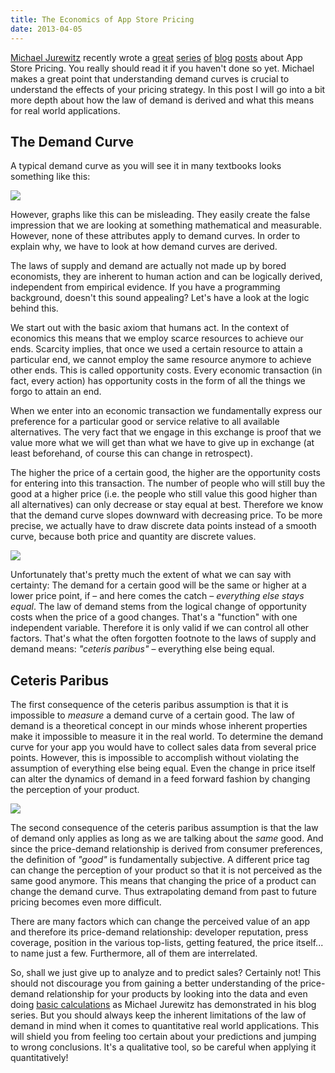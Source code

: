 ```yaml
---
title: The Economics of App Store Pricing
date: 2013-04-05
---
```


[Michael Jurewitz][1] recently wrote a [great][2] [series][3] [of][4] [blog][5] [posts][6] about App Store Pricing. You really should read it if you haven't done so yet. Michael makes a great point that understanding demand curves is crucial to understand the effects of your pricing strategy. In this post I will go into a bit more depth about how the law of demand is derived and what this means for real world applications.

[1]: http://jury.me
[2]: http://jury.me/blog/2013/3/31/understanding-app-store-pricing-part-1
[3]: http://jury.me/blog/2013/3/31/understanding-app-store-pricing-part-2
[4]: http://jury.me/blog/2013/3/31/understanding-app-store-pricing-part-3
[5]: http://jury.me/blog/2013/3/31/understanding-app-store-pricing-part-4
[6]: http://jury.me/blog/2013/4/1/understanding-app-store-pricing-part-5-pricing-kaleidoscope


## The Demand Curve

A typical demand curve as you will see it in many textbooks looks something like this:

![](/images/Demand-curve.png)

However, graphs like this can be misleading. They easily create the false impression that we are looking at something mathematical and measurable. However, none of these attributes apply to demand curves. In order to explain why, we have to look at how demand curves are derived.

The laws of supply and demand are actually not made up by bored economists, they are inherent to human action and can be logically derived, independent from empirical evidence. If you have a programming background, doesn't this sound appealing? Let's have a look at the logic behind this.

We start out with the basic axiom that humans act. In the context of economics this means that we employ scarce resources to achieve our ends. Scarcity implies, that once we used a certain resource to attain a particular end,  we cannot employ the same resource anymore to achieve other ends. This is called opportunity costs. Every economic transaction (in fact, every action) has opportunity costs in the form of all the things we forgo to attain an end.

When we enter into an economic transaction we fundamentally express our preference for a particular good or service relative to all available alternatives. The very fact that we engage in this exchange is proof that we value more what we will get than what we have to give up in exchange (at least beforehand, of course this can change in retrospect).

The higher the price of a certain good, the higher are the opportunity costs for entering into this transaction. The number of people who will still buy the good at a higher price (i.e. the people who still value this good higher than all alternatives) can only decrease or stay equal at best. Therefore we know that the demand curve slopes downward with decreasing price. To be more precise, we actually have to draw discrete data points instead of a smooth curve, because both price and quantity are discrete values.

![](/images/Demand-scatter.png)

Unfortunately that's pretty much the extent of what we can say with certainty: The demand for a certain good will be the same or higher at a lower price point, if &ndash; and here comes the catch &ndash; *everything else stays equal*. The law of demand stems from the logical change of opportunity costs when the price of a good changes. That's a "function" with one independent variable. Therefore it is only valid if we can control all other factors. That's what the often forgotten footnote to the laws of supply and demand means: *"ceteris paribus"* &ndash; everything else being equal.

## Ceteris Paribus

The first consequence of the ceteris paribus assumption is that it is impossible to *measure* a demand curve of a certain good. The law of demand is a theoretical concept in our minds whose inherent properties make it impossible to measure it in the real world.  To determine the demand curve for your app you would have to collect sales data from several price points. However, this is impossible to accomplish without violating the assumption of everything else being equal. Even the change in price itself can alter the dynamics of demand in a feed forward fashion by changing the perception of your product.

![](/images/Sales-curve.png)

The second consequence of the ceteris paribus assumption is that the law of demand  only applies as long as we are talking about the *same* good. And since the price-demand relationship is derived from consumer preferences, the definition of *"good"* is fundamentally subjective. A different price tag can change the perception of your product so that it is not perceived as the same good anymore. This means that changing the price of a product can change the demand curve. Thus extrapolating demand from past to future pricing becomes even more difficult.

There are many factors which can change the perceived value of an app and therefore its price-demand relationship: developer reputation, press coverage, position in the various top-lists, getting featured, the price itself... to name just a few. Furthermore, all of them are interrelated.

So, shall we just give up to analyze and to predict sales? Certainly not! This should not discourage you from gaining a better understanding of the price-demand relationship for your products by looking into the data and even doing [basic calculations][8] as Michael Jurewitz has demonstrated in his blog series. But you should always keep the inherent limitations of the law of demand in mind when it comes to quantitative real world applications. This will shield you from feeling too certain about your predictions and jumping to wrong conclusions. It's a qualitative tool, so be careful when applying it quantitatively!

[8]: http://jury.me/blog/2013/4/1/understanding-app-store-pricing-part-5-pricing-kaleidoscope